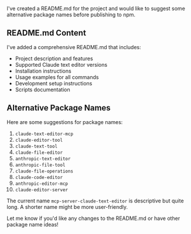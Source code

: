 I've created a README.md for the project and would like to suggest some alternative package names before publishing to npm.

## README.md Content

I've added a comprehensive README.md that includes:

- Project description and features
- Supported Claude text editor versions
- Installation instructions
- Usage examples for all commands
- Development setup instructions
- Scripts documentation

## Alternative Package Names

Here are some suggestions for package names:

1. `claude-text-editor-mcp`
2. `claude-editor-tool`
3. `claude-text-tool`
4. `claude-file-editor`
5. `anthropic-text-editor`
6. `anthropic-file-tool`
7. `claude-file-operations`
8. `claude-code-editor`
9. `anthropic-editor-mcp`
10. `claude-editor-server`

The current name `mcp-server-claude-text-editor` is descriptive but quite long. A shorter name might be more user-friendly.

Let me know if you'd like any changes to the README.md or have other package name ideas!